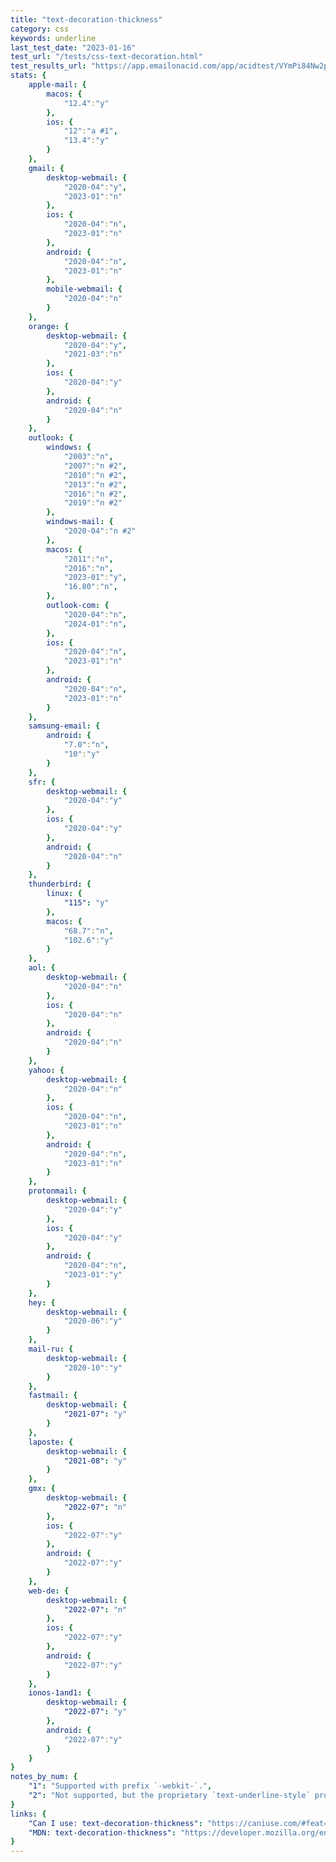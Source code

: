 ```yaml
---
title: "text-decoration-thickness"
category: css
keywords: underline
last_test_date: "2023-01-16"
test_url: "/tests/css-text-decoration.html"
test_results_url: "https://app.emailonacid.com/app/acidtest/VYmPi84Nw2pMoQLeljigICaH0QudjS2xc2CgpvPbEW7FZ/list"
stats: {
    apple-mail: {
        macos: {
            "12.4":"y"
        },
        ios: {
            "12":"a #1",
            "13.4":"y"
        }
    },
    gmail: {
        desktop-webmail: {
            "2020-04":"y",
            "2023-01":"n"
        },
        ios: {
            "2020-04":"n",
            "2023-01":"n"
        },
        android: {
            "2020-04":"n",
            "2023-01":"n"
        },
        mobile-webmail: {
            "2020-04":"n"
        }
    },
    orange: {
        desktop-webmail: {
            "2020-04":"y",
            "2021-03":"n"
        },
        ios: {
            "2020-04":"y"
        },
        android: {
            "2020-04":"n"
        }
    },
    outlook: {
        windows: {
            "2003":"n",
            "2007":"n #2",
            "2010":"n #2",
            "2013":"n #2",
            "2016":"n #2",
            "2019":"n #2"
        },
        windows-mail: {
            "2020-04":"n #2"
        },
        macos: {
            "2011":"n",
            "2016":"n",
            "2023-01":"y",
            "16.80":"n",
        },
        outlook-com: {
            "2020-04":"n",
            "2024-01":"n",
        },
        ios: {
            "2020-04":"n",
            "2023-01":"n"
        },
        android: {
            "2020-04":"n",
            "2023-01":"n"
        }
    },
    samsung-email: {
        android: {
            "7.0":"n",
            "10":"y"
        }
    },
    sfr: {
        desktop-webmail: {
            "2020-04":"y"
        },
        ios: {
            "2020-04":"y"
        },
        android: {
            "2020-04":"n"
        }
    },
    thunderbird: {
        linux: {
            "115": "y"
        },
        macos: {
            "68.7":"n",
            "102.6":"y"
        }
    },
    aol: {
        desktop-webmail: {
            "2020-04":"n"
        },
        ios: {
            "2020-04":"n"
        },
        android: {
            "2020-04":"n"
        }
    },
    yahoo: {
        desktop-webmail: {
            "2020-04":"n"
        },
        ios: {
            "2020-04":"n",
            "2023-01":"n"
        },
        android: {
            "2020-04":"n",
            "2023-01":"n"
        }
    },
    protonmail: {
        desktop-webmail: {
            "2020-04":"y"
        },
        ios: {
            "2020-04":"y"
        },
        android: {
            "2020-04":"n",
            "2023-01":"y"
        }
    },
    hey: {
        desktop-webmail: {
            "2020-06":"y"
        }
    },
    mail-ru: {
        desktop-webmail: {
            "2020-10":"y"
        }
    },
    fastmail: {
        desktop-webmail: {
            "2021-07": "y"
        }
    },
    laposte: {
        desktop-webmail: {
            "2021-08": "y"
        }
    },
    gmx: {
        desktop-webmail: {
            "2022-07": "n"
        },
        ios: {
            "2022-07":"y"
        },
        android: {
            "2022-07":"y"
        }
    },
    web-de: {
        desktop-webmail: {
            "2022-07": "n"
        },
        ios: {
            "2022-07":"y"
        },
        android: {
            "2022-07":"y"
        }
    },
    ionos-1and1: {
        desktop-webmail: {
            "2022-07": "y"
        },
        android: {
            "2022-07":"y"
        }
    }
}
notes_by_num: {
    "1": "Supported with prefix `-webkit-`.",
    "2": "Not supported, but the proprietary `text-underline-style` property can be used instead with the keyword value `thick`."
}
links: {
    "Can I use: text-decoration-thickness": "https://caniuse.com/#feat=text-decoration-thickness",
    "MDN: text-decoration-thickness": "https://developer.mozilla.org/en-US/docs/Web/CSS/text-decoration-thickness"
}
---
```

